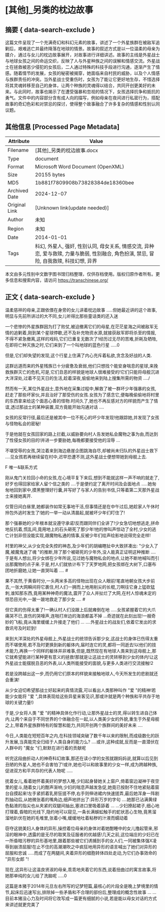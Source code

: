 # [其他]_另类的枕边故事



## 摘要  { data-search-exclude }

<!-- tcd_abstract -->
这篇文件呈现了一个充满奇幻和科幻元素的故事，讲述了一个外星族群在被敌军追剿后，艰难逃亡并最终降落在地球的情景。故事的叙述方式是以一位温柔的母亲为媒介，通过与女儿的枕边故事展开，对故事进行详细讲述。故事的主线是外星战士与地球女孩之间的命运交织，反映了人与外星种族之间的误解和情感交流。外星战士在拯救被恶少侵犯的女孩后，二人通过特殊的科技手段进行沟通，逐渐产生了情感。随着情节的发展，女孩的秘密被揭穿，她面临来自村民的威胁，以及个人情感与族群责任的冲突。当外星战士受重伤时，女孩为了能让它更好地生存，不惜选择将其灵魂转移至自己的身体，让两个种族的灵魂得以结合，共同开创更美好的未来。与此同时，故事也揭示了在遭受强暴和忽视的情况下，女孩选择抗争和抵抗的勇气。文件中的内容部分含有成人向的描写，例如母亲在夜间进行私密行为，搭配故事的奇幻色彩和对禁忌的探讨，使得整个故事融合了许多复杂的情感和性别认同议题。

<!-- tcd_abstract_end -->

## 其他信息 [Processed Page Metadata]

| Attribute       | Value                                  |
|-----------------|----------------------------------------|
| Filename        | [其他]_另类的枕边故事.docx                             |
| Type            | document                                 |
| Format          | Microsoft Word Document (OpenXML)                               |
| Size            | 20155 bytes                           |
| MD5             | 1b881f7809908b73828384de18360bee                                  |
| Archived Date   | 2024-12-07                             |
| Original Link   | [Unknown link(update needed)]                         |
| Author          | 未知                               |
| Region          | 未知                               |
| Date            | 2014-01-01                                 |
| Tags            | 科幻, 外星人, 强奸, 性别认同, 母女关系, 情感交流, 异种恋, 爱与救赎, 力量与脆弱, 性别融合, 角色扮演, 禁忌, 冒险, 自我救赎, 科技幻想, 异界                                 |

本文由多元性别中文数字图书馆归档整理，仅供存档使用。版权归原作者所有。更多信息和搜索内容，请访问 <https://transchinese.org/>


## 正文 { data-search-exclude }

<!-- tcd_main_text -->
温柔慈祥的母亲,正跟依偎在身旁的女儿讲着枕边故事 .....但她最近讲的这个故事,明显与先前所讲过的大不同,女儿听得比那些童话类的还入迷





一个悲惨的外星族群因为打了败仗,被迫撤离它们的母星,在茫茫星海之间被敌军无情的追剿着,刚到某个星球停歇,还不及补充物资水源,就接获敌军即将杀至的情报,不得不紧急撤离,这样的戏码,它们已重复无数次了!经历过无尽的苦难,折耗及牺牲,在即将亡种灭族之时,它们来到了一个叫地球的蓝色行星 .....0



但是,它们却失望的发现,这个行星上住满了内心充斥着私欲,贪念及好战的人类.



这群远道而来的外星残族已十分疲惫及衰弱,他们只想找个能安身喘息的星球,来挽救族群灭亡的危机,可是,它们丑恶的样貌是地球人很难接受的!它们只能将母舰沉进大洋深处,过着不见天日的生活,趁着深夜,偷偷地来到陆上搜集所需的物资 ..../





然而有一天,某位外星战士,意外地在采集过程中,解救了被一群坏少年强暴的女孩,赶走了那些坏家伙,并且治好了那受伤的女孩.女孩为了感念它,便每晚偷偷地将村里的东西拿来给这个面恶心善的怪物.时间久了,她也不再反感对方的样貌而产生了情谊,透过那战士的某种装置,双方竟能开始沟通对话 ....





女孩的反常行径,最后还是被其中一位不死心的坏少年发现!他跟踪她,并发现了女孩与怪物私会的密秘!





于是他就在女孩回家的路上拦截,以威胁要向村人告发她私会魔物之事为由,而达到了性侵女孩的目的!并进一步要胁她,每晚都要接受他的淫辱 ...



不堪受辱的女孩,哭泣着来到海边悬崖企图跳海自尽,却被尚未归队的外星战士救下 ....见女孩若再继续留在村中,迟早恐遭不测,这外星战士便想带她到母舰上去.



F 唯一&联系方式



刚从鬼门关捡回小命的女孩,在心境平复下来后,想到不能就这样一声不响的就走了,好歹也得回家给家人留个信之类的 ....于是便约定了离开时间及会面地点 .....她匆匆地回到家中,摸黑整理好行囊,并写好了与家人的告别书信,只等着第二天那外星战士来接她离开.



仅管日间白昼里,她都装作如常无事地干活,但事情还是在中午过后,她趁家人午休时拎包外逃时发生了!她的一举一动从清晨起,就被坏少年们盯住了!





那个强暴她的少年根本就没遵守承诺!反而跟同伴们全讲了!少女急切地想逃走,拼命地反抗着,慌乱间,竟用地上的石头砸死了那少年!他的惨叫声惊动了全村,少女的逃亡计划非但没能实现,跟魔物私通的情事,反被少年们绘声绘影地说得完全走样!





村里的神父,从少女完全失控的神态,及少年们的胡编瞎扯中大致拼凑出: "少女入了魔,被魔鬼迷了魂 "的推断,除了那个被砸死的少年外,没人能真正证明这种推断 ....于是有人想出,将少女绑在少年所说,见过她与魔物私会的地点,让她不断地喊叫而引出那魔物的点子来.于是,村人们就依计布下了天罗地网,把女孩绑在大树下,口塞布团地折磨她,让她一直哭叫着 .... #





果不其然,于黄昏时分,一头两米多高的怪物出现在众人眼前!笔直地朝女孩大步前去,一张大网瞬间将它裹住,村人们一拥而上地用削尖的长棍,刀啊往它身上猛砍猛刺,谁知那东西,竟用某种神奇的魔法,震开了众人并扯烂了大网,在村人惊魂未定的惊恐目光中,一跛一跛地救走了那少女 .... #





但它真的伤得太重了!一确认村人们没跟上后就瘫倒在地 .....女孩紧握着它的大爪痛哭不已,哀伤的哭嚎声,连啪打岸边的海浪都盖不掉 ...奇迹就在此刻出现!一艘奇妙的飞船,竟从海里缓缓上升接走了他们 ... ....外星战士的战友们,依着它发出的求救讯号及时赶到!



来到大洋深处的外星母舰上,外星战士的统领告诉那少女,这战士的身体已伤得太重而不堪使用,若不及时更换到新的躯体内,届时连它的灵,都将一同逝去!以他们的技术能力,再换一个同样的躯体并非难事,但是,既然现在有地球人类来到这母舰上,那它就希望能进行某种更有意义的拯救!那就是让这战士的灵转移到少女的体内!让这外星战士能摆脱丑恶的外表,以人类所能接受的面貌,与更多人类进行交流接触!2



若是没跨越出这一步,而仍用它们原本的样貌来接触地球人,今天所发生的悲剧就还会重演!



从少女迫切希望那战士好起来的真情流露,可以看出人类那种叫作 "爱 "的精神!若能少女能将 "爱 ",具体表现给这些异星来客见识,那或许就是两个种族和平共存于地球的关键力量!)





于是,少女将人类 "爱 "的精神具体化作行动,让那外星战士的灵,得以转生进自己体内,让两个来自于不同世界的个体融合在一起,以人类美少女的外貌,重生于外星母舰之上,带着外星族群特有的智慧和能力,共同开创两个族群间的美好未来 ....



今日,人类能在短短百年之内,在科技领域突破了数千年以来的限制,而成级数化的跃升发展,当真能完全归结于人类自身的能力么? ....或许,这种成就,反而是一直潜伏在人群中的 "魔女 "们,默默在进行着的贡献呢





听完这段曲折动人的神奇科幻故事,那还在读小学的女孩就跟妈妈说,就算以后见到丑陋的外星人,她也不会害怕了!或许,她也可以和故事里的少女一样,成为跨越种族,促进双方和平共存的代表人物呢 .....





抚着女儿,看着她怀着美好的梦想入睡,少妇起身替她关上窗户,倚着窗边凝神于夜空里的星斗,随着女儿的酣声渐响,少妇的喘息声越发急促,她竟已按耐不住地紧贴着窗台自摸起来!左手紧抓着乳房狂搓不停,右手则伸进裙内快速搓弄,最后她浑身一阵剧烈抽动后,从她微张着的嘴角边,细声地挤出了:异形万岁的字句 ....她那已沾满黄绿色黏液的指尖也从夹紧的双腿间抽出,塞进口里吸着舔着 ... ...少妇撩起裙子,细心地打理着,昏暗的光线下,隐约地可以窥见,一条长满蜈蚣触手的蛇状恶心生物,竟黑溜溜地趴伏在她的毛堆里,张着小嘴,缓缓地吐着粘秽的汁液而蠕动着





窃夺这貌美妇人身体的异形,操控着位母亲的身体对着她酣睡中的女儿撸起管来,邪淫的眼神中,透露的是无尽的取笑及征服者的优越感!几天之前,这位端庄的少妇已在一所昏暗污秽的异形基地里,跟着那些被它们诱捕到手的女人们,一同被集体强X凌辱到崩溃屈服!在止不住的高潮潮吹之中疯狂地用异形的语言喊出了她们对异形的屈服和忠诚 .....而成了在两腿间,夹着异形的细胞转体四处走动,为它们办事效命的 "异形女郎 "!



现在,这异形让这温良贤淑的母亲,乖乖地夹着它的东西,说着扭曲过的寓言故事,将她那单纯的女儿给了洗脑呢 .....0







这篇是本猪于2014年元旦左右所写的记梦短篇,最核心的片段全是晚上梦境里的情节,起床后迅速写出,排除掉一些矛盾和不合理的部份后,整理成的概念性故事 ... ...目前本猪没心力及时间将它改写成一篇更有细腻的小说,若是能以母女对话的方式来讲述就更完美了
<!-- tcd_main_text_end -->

